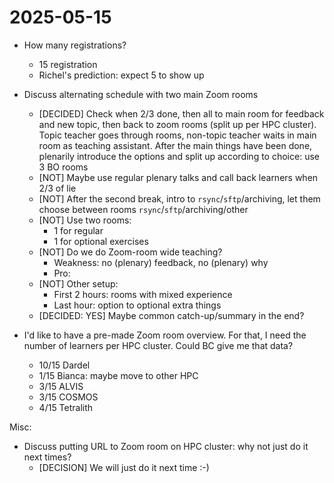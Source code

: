 # 2025-05-15


- How many registrations?
    - 15 registration
    - Richel's prediction: expect 5 to show up
- Discuss alternating schedule with two main Zoom rooms
    - [DECIDED] Check when 2/3 done, then all to main room for feedback and
      new topic, then back to zoom rooms (split up per HPC cluster).
      Topic teacher goes through rooms, non-topic teacher waits in
      main room as teaching assistant.
      After the main things have been done,
      plenarily introduce the options and split up according to choice:
      use 3 BO rooms
    - [NOT] Maybe use regular plenary talks and call back learners
      when 2/3 of lie
    - [NOT] After the second break, intro to `rsync`/`sftp`/archiving,
      let them choose between rooms `rsync`/`sftp`/archiving/other
    - [NOT] Use two rooms:
        - 1 for regular
        - 1 for optional exercises
    - [NOT] Do we do Zoom-room wide teaching?
        - Weakness: no (plenary) feedback, no (plenary) why
        - Pro:
    - [NOT] Other setup:
        - First 2 hours: rooms with mixed experience
        - Last hour: option to optional extra things
    - [DECIDED: YES] Maybe common catch-up/summary in the end?

- I'd like to have a pre-made Zoom room overview.
  For that, I need the number of learners per HPC cluster.
  Could BC give me that data?
    - 10/15 Dardel
    - 1/15 Bianca: maybe move to other HPC
    - 3/15 ALVIS
    - 3/15 COSMOS
    - 4/15 Tetralith

Misc:

- Discuss putting URL to Zoom room on HPC cluster:
  why not just do it next times?
    - [DECISION] We will just do it next time :-)

